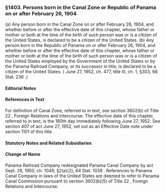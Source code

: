 <!--
url: https://uscode.house.gov/view.xhtml?req=granuleid:USC-prelim-title8-section1403&num=0&edition=prelim
date_accessed: 2024-07-28 23:45:51
-->
### §1403\. Persons born in the Canal Zone or Republic of Panama on or after February 26, 1904
 (a) Any person born in the Canal Zone on or after February 26, 1904, and whether before or after the effective date of this chapter, whose father or mother or both at the time of the birth of such person was or is a citizen of the United States, is declared to be a citizen of the United States.
 (b) Any person born in the Republic of Panama on or after February 26, 1904, and whether before or after the effective date of this chapter, whose father or mother or both at the time of the birth of such person was or is a citizen of the United States employed by the Government of the United States or by the Panama Railroad Company, or its successor in title, is declared to be a citizen of the United States.
 (
 June 27, 1952, ch. 477, title III, ch. 1, §303,
 66 Stat. 236
 .)
#### **Editorial Notes**
#### References in Text
 For definition of Canal Zone, referred to in text, see
 section 3602(b) of Title 22
 , Foreign Relations and Intercourse.
 The effective date of this chapter, referred to in text, is the 180th day immediately following June 27, 1952\. See section 407 of act June 27, 1952, set out as an Effective Date note under
 section 1101 of this title
 .
#### **Statutory Notes and Related Subsidiaries**
#### Change of Name
 Panama Railroad Company redesignated Panama Canal Company by act
 Sept. 26, 1950, ch. 1049, §2(a)(2\),
 64 Stat. 1038
 . References to Panama Canal Company in laws of the United States are deemed to refer to Panama Canal Commission pursuant to
 section 3602(b)(5\) of Title 22
 , Foreign Relations and Intercourse.
